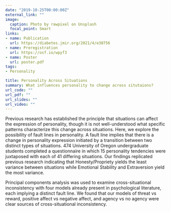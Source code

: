 ```yaml
---
date: "2019-10-25T00:00:00Z"
external_link: ""
image:
  caption: Photo by rawpixel on Unsplash
  focal_point: Smart
links:
- name: Publication
  url: https://diabetes.jmir.org/2021/4/e30756
- name: Preregistration
  url: https://osf.io/wpyf3
- name: Poster
  url: poster.pdf
tags:
- Personality

title: Personality Across Situations
summary: What influences personality to change across situtaions?
url_code: ""
url_pdf: ""
url_slides: ""
url_video: ""
---
```


Previous research has established the principle that situations can affect the expression of personality, though it is not well-understood what specific patterns characterize this change across situations. Here, we explore the possibility of fault lines in personality. A fault line implies that there is a change in personality expression initiated by a transition between two distinct types of situations. 474 University of Oregon undergraduate students completed a questionnaire in which 15 personality tendencies were juxtaposed with each of 41 differing situations. Our findings replicated previous research indicating that Honesty/Propriety yields the least variance between situations while Emotional Stability and Extraversion yield the most variance. 

Principal components analysis was used to examine cross-situational inconsistency with four models already present in psychological literature, each implying a distinct fault line. We found that our models of threat vs reward, positive affect vs negative affect, and agency vs no agency were clear sources of cross-situational inconsistency.


